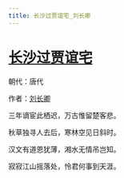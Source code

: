 ```yaml
---
title: 长沙过贾谊宅_刘长卿
---
```


# [长沙过贾谊宅](http://so.gushiwen.org/view_7072.aspx)

朝代：唐代

作者：[刘长卿](http://so.gushiwen.org/author_104.aspx)

三年谪宦此栖迟，万古惟留楚客悲。

秋草独寻人去后，寒林空见日斜时。

汉文有道恩犹薄，湘水无情吊岂知。

寂寂江山摇落处，怜君何事到天涯。